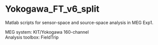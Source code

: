 # Yokogawa_FT_v6_split
Matlab scripts for sensor-space and source-space analysis in MEG Exp1.

MEG system: KIT/Yokogawa 160-channel  
Analysis toolbox: FieldTrip
